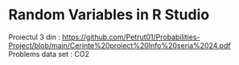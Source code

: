 # Random Variables in R Studio

Proiectul 3 din : https://github.com/Petrut01/Probabilities-Project/blob/main/Cerinte%20proiect%20Info%20seria%2024.pdf 
Problems data set : CO2
